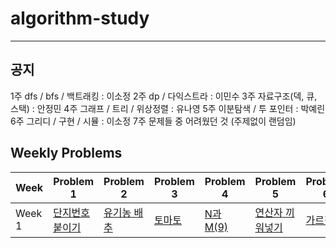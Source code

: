 # algorithm-study

---

## 공지

1주 dfs / bfs / 백트래킹 : 이소정
2주 dp / 다익스트라 : 이민수
3주 자료구조(덱, 큐, 스택) : 안정민
4주 그래프 / 트리 / 위상정렬 : 유나영
5주 이분탐색 / 투 포인터 : 박예린
6주 그리디 / 구현 / 시뮬 : 이소정
7주 문제들 중 어려웠던 것 (주제없이 랜덤임)


## Weekly Problems

| Week | Problem 1 | Problem 2 | Problem 3 | Problem 4 | Problem 5 | Problem 6 | Problem 7 |
|------|-----------|-----------|-----------|-----------|-----------|-----------|-----------|
| Week 1 | [단지번호붙이기](https://www.acmicpc.net/problem/2667) | [유기농 배추](https://www.acmicpc.net/problem/1012) | [토마토](https://www.acmicpc.net/problem/7576) |[N과 M(9)](https://www.acmicpc.net/problem/15663) | [연산자 끼워넣기](https://www.acmicpc.net/problem/14888) |  [가르침](https://www.acmicpc.net/problem/1062) | [벽 부수고 이동하기](https://www.acmicpc.net/problem/2206) |
